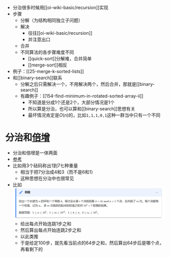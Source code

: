 - 分治很多时候用[[oi-wiki-basic/recursion]]实现
- 步骤
  - 分解（为结构相同独立子问题）
  - 解决
    - 往往[[oi-wiki-basic/recursion]]
    - 并注意出口
  - 合并
  - 不同算法的各步骤难度不同
    - [[quick-sort]]分解难，合并简单
    - [[merge-sort]]相反
- 例子：[[25-merge-k-sorted-lists]]
- 和[[binary-search]]联系
  - 分解之后只需解决一个，不用解决两个，然后合并，那就是[[binary-search]]
  - 有趣例子：[[154-find-minimum-in-rotated-sorted-array-ii]]
    - 不知道是分成1个还是2个，大部分情况是1个
    - 所以算是分治，也可以算和[[binary-search]]思想有关
    - 最坏情况肯定是$O(n)$的，比如`1,1,1,0,1`这种一群当中只有一个不同
# 分治和[倍增](https://oiwiki.org/basic/binary-lifting/)
- 分治和倍增是一体两面
- [参考](https://oiwiki.org/basic/binary-lifting/)
- 比如用3个砝码称出1到7七种重量
  - 相当于把7分治成4和3（而不是6和1）
  - 这种思想在分治中也很常见
- 比如 ![](binary-lifting-example.png)
  - 给出每点开始连跳1步之和
  - 然后算出每点开始连跳2步之和
  - 以此类推
  - 于是给定100步，就先看当前点的64步之和，然后算出64步后是哪个点，再看剩下的